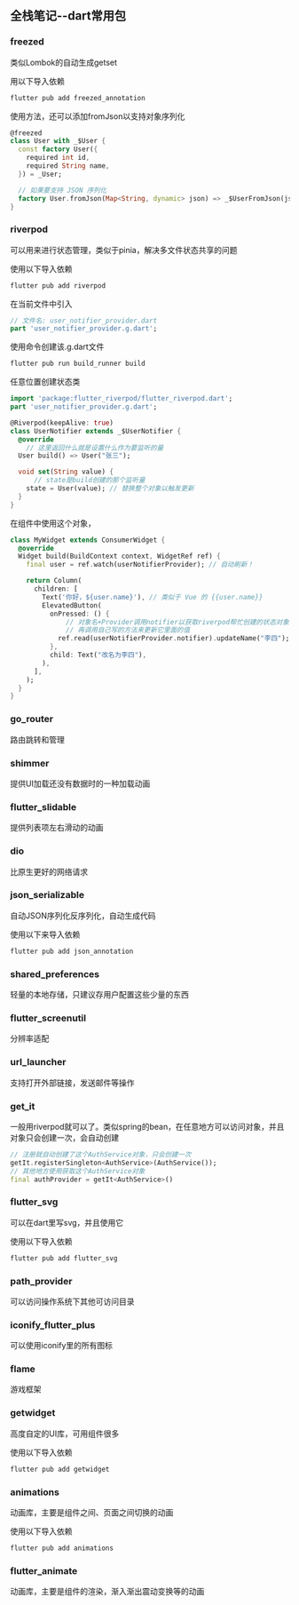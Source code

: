 ## 全栈笔记--dart常用包

### freezed

类似Lombok的自动生成getset

用以下导入依赖

```bash
flutter pub add freezed_annotation
```

使用方法，还可以添加fromJson以支持对象序列化

```dart
@freezed
class User with _$User {
  const factory User({
    required int id,
    required String name,
  }) = _User;

  // 如果要支持 JSON 序列化
  factory User.fromJson(Map<String, dynamic> json) => _$UserFromJson(json);
}
```

### riverpod

可以用来进行状态管理，类似于pinia，解决多文件状态共享的问题

使用以下导入依赖

```bash
flutter pub add riverpod
```

在当前文件中引入

```dart
// 文件名: user_notifier_provider.dart
part 'user_notifier_provider.g.dart';
```

使用命令创建该.g.dart文件

```bash
flutter pub run build_runner build
```

任意位置创建状态类

```dart
import 'package:flutter_riverpod/flutter_riverpod.dart';
part 'user_notifier_provider.g.dart';

@Riverpod(keepAlive: true)
class UserNotifier extends _$UserNotifier {
  @override
    // 这里返回什么就是设置什么作为要监听的量
  User build() => User("张三");

  void set(String value) {
      // state是build创建的那个监听量
    state = User(value); // 替换整个对象以触发更新
  }
}
```

在组件中使用这个对象，

```dart
class MyWidget extends ConsumerWidget {
  @override
  Widget build(BuildContext context, WidgetRef ref) {
    final user = ref.watch(userNotifierProvider); // 自动刷新！

    return Column(
      children: [
        Text('你好，${user.name}'), // 类似于 Vue 的 {{user.name}}
        ElevatedButton(
          onPressed: () {
              // 对象名+Provider调用notifier以获取riverpod帮忙创建的状态对象
              // 再调用自己写的方法来更新它里面的值
            ref.read(userNotifierProvider.notifier).updateName("李四");
          },
          child: Text("改名为李四"),
        ),
      ],
    );
  }
}
```

### go_router

路由跳转和管理

### shimmer

提供UI加载还没有数据时的一种加载动画

### flutter_slidable

提供列表项左右滑动的动画

### dio

比原生更好的网络请求

###  json_serializable

自动JSON序列化反序列化，自动生成代码

使用以下来导入依赖

```bash
flutter pub add json_annotation
```

### shared_preferences

轻量的本地存储，只建议存用户配置这些少量的东西

### flutter_screenutil

分辨率适配

### url_launcher

支持打开外部链接，发送邮件等操作

### get_it

一般用riverpod就可以了。类似spring的bean，在任意地方可以访问对象，并且对象只会创建一次，会自动创建

```dart
// 注册就自动创建了这个AuthService对象，只会创建一次
getIt.registerSingleton<AuthService>(AuthService());
// 其他地方使用获取这个AuthService对象
final authProvider = getIt<AuthService>()
```

### flutter_svg

可以在dart里写svg，并且使用它

使用以下导入依赖

```bash
flutter pub add flutter_svg
```

### path_provider

可以访问操作系统下其他可访问目录

### iconify_flutter_plus

可以使用iconify里的所有图标

### flame

游戏框架

### getwidget

高度自定的UI库，可用组件很多

使用以下导入依赖

```bash
flutter pub add getwidget
```

### 

### animations

动画库，主要是组件之间、页面之间切换的动画

使用以下导入依赖

```bash
flutter pub add animations
```

### flutter_animate

动画库，主要是组件的渲染，渐入渐出震动变换等的动画
